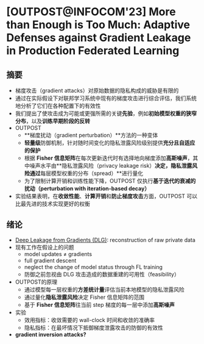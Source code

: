 # [OUTPOST@INFOCOM'23] More than Enough is Too Much: Adaptive Defenses against Gradient Leakage in Production Federated Learning

## 摘要

- 梯度攻击（gradient attacks）对原始数据的隐私构成的威胁是有限的
- 通过在实际假设下对联邦学习系统中现有的梯度攻击进行综合评估，我们系统地分析了它们在各种配置下的有效性
- 我们提出了使攻击成为可能或更强所需的关键**先验**，例如**初始模型权重的狭窄分布**，以及**训练早期阶段的反转**
- OUTPOST
  - **梯度扰动（gradient perturbation）**方法的一种变体
  - **轻量级**防御机制，针对随时间变化的隐私泄露风险级别提供**充分且自适应的保护**
  - 根据 **Fisher 信息矩阵**在每次更新迭代时有选择地向梯度添加**高斯噪声**，其中噪声水平由**隐私泄露风险（privacy leakage risk）**决定，隐私泄露风险通过**每层模型权重的分布（spread）**进行量化
  - 为了限制计算开销和训练性能下降，OUTPOST 仅执行**基于迭代的衰减的扰动（perturbation with iteration-based decay）**
- 实验结果表明，在**收敛性能**、**计算开销**和**防止梯度攻击**方面，OUTPOST 可以比最先进的技术实现更好的权衡



## 绪论

- [Deep Leakage from Gradients (DLG)](https://arxiv.org/abs/1906.08935): reconstruction of raw private data
- 现有工作在假设上的问题
  - model updates ≠ gradients
  - full gradient descent
  - neglect the change of model status through FL training
  - 防御之前忽视由 DLG 攻击造成的数据重建的可用性（feasibility）
- OUTPOST的原理
  - 通过模型每一层权重的**方差统计量**评估当前本地模型的隐私泄露风险
  - 通过量化**隐私泄露风险**决定 Fisher 信息矩阵的范围
  - 基于 **Fisher 信息矩阵**往当前 step 梯度的每一层中添加**高斯噪声**
- 实验
  - 效用指标：收敛需要的 wall-clock 时间和收敛的准确率
  - 隐私指标：在最坏情况下抵御梯度泄露攻击的防御的有效性
- **gradient inversion attacks?**